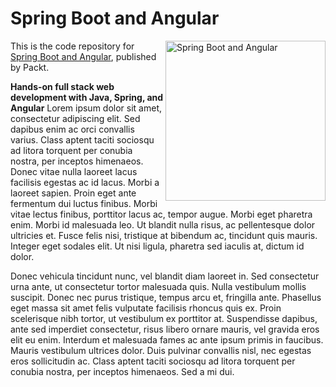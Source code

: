 # Spring Boot and Angular

<a href="https://www.packtpub.com/product/spring-boot-30-and-angular/9781803243214"><img src="https://static.packt-cdn.com/products/9781803243214/cover/smaller" alt="Spring Boot and Angular" height="256px" align="right"></a>

This is the code repository for [Spring Boot and Angular](https://www.packtpub.com/product/spring-boot-30-and-angular/9781803243214), published by Packt.

**Hands-on full stack web development with Java, Spring, and Angular**
Lorem ipsum dolor sit amet, consectetur adipiscing elit. Sed dapibus enim ac orci convallis varius. Class aptent taciti sociosqu ad litora torquent per conubia nostra, per inceptos himenaeos. Donec vitae nulla laoreet lacus facilisis egestas ac id lacus. Morbi a laoreet sapien. Proin eget ante fermentum dui luctus finibus. Morbi vitae lectus finibus, porttitor lacus ac, tempor augue. Morbi eget pharetra enim. Morbi id malesuada leo. Ut blandit nulla risus, ac pellentesque dolor ultricies et. Fusce felis nisi, tristique at bibendum ac, tincidunt quis mauris. Integer eget sodales elit. Ut nisi ligula, pharetra sed iaculis at, dictum id dolor.

Donec vehicula tincidunt nunc, vel blandit diam laoreet in. Sed consectetur urna ante, ut consectetur tortor malesuada quis. Nulla vestibulum mollis suscipit. Donec nec purus tristique, tempus arcu et, fringilla ante. Phasellus eget massa sit amet felis vulputate facilisis rhoncus quis ex. Proin scelerisque nibh tortor, ut vestibulum ex porttitor at. Suspendisse dapibus, ante sed imperdiet consectetur, risus libero ornare mauris, vel gravida eros elit eu enim. Interdum et malesuada fames ac ante ipsum primis in faucibus. Mauris vestibulum ultrices dolor. Duis pulvinar convallis nisl, nec egestas eros sollicitudin ac. Class aptent taciti sociosqu ad litora torquent per conubia nostra, per inceptos himenaeos. Sed a mi dui.
